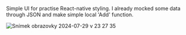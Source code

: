 Simple UI for practise React-native styling. I already mocked some data through JSON and make simple local 'Add' function.


![Snímek obrazovky 2024-07-29 v 23 27 35](https://github.com/user-attachments/assets/e8276416-b1d5-4afe-87ee-e46e7dbc497c)
